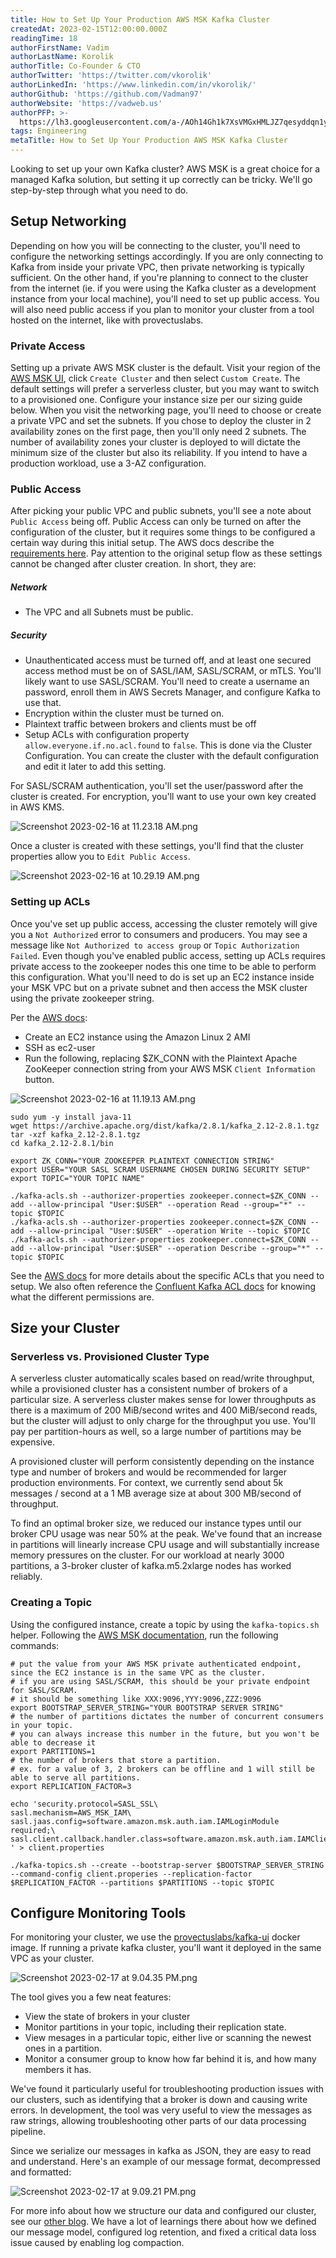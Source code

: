 ```yaml
---
title: How to Set Up Your Production AWS MSK Kafka Cluster
createdAt: 2023-02-15T12:00:00.000Z
readingTime: 18
authorFirstName: Vadim
authorLastName: Korolik
authorTitle: Co-Founder & CTO
authorTwitter: 'https://twitter.com/vkorolik'
authorLinkedIn: 'https://www.linkedin.com/in/vkorolik/'
authorGithub: 'https://github.com/Vadman97'
authorWebsite: 'https://vadweb.us'
authorPFP: >-
  https://lh3.googleusercontent.com/a-/AOh14Gh1k7XsVMGxHMLJZ7qesyddqn1y4EKjfbodEYiY=s96-c
tags: Engineering
metaTitle: How to Set Up Your Production AWS MSK Kafka Cluster
---
```


Looking to set up your own Kafka cluster? AWS MSK is a great choice for a managed Kafka solution, but setting it up correctly can be tricky. We'll go step-by-step through what you need to do.

## Setup Networking

Depending on how you will be connecting to the cluster, you'll need to configure the networking settings accordingly. If you are only connecting to Kafka from inside your private VPC, then private networking is typically sufficient. On the other hand, if you're planning to connect to the cluster from the internet (ie. if you were using the Kafka cluster as a development instance from your local machine), you'll need to set up public access. You will also need public access if you plan to monitor your cluster from a tool hosted on the internet, like with provectuslabs.

### Private Access

Setting up a private AWS MSK cluster is the default. Visit your region of the [AWS MSK UI](https://us-east-2.console.aws.amazon.com/msk/home?region=us-east-2#/clusters "https://us-east-2.console.aws.amazon.com/msk/home?region=us-east-2#/clusters"), click `Create Cluster` and then select `Custom Create`. The default settings will prefer a serverless cluster, but you may want to switch to a provisioned one. Configure your instance size per our sizing guide below. When you visit the networking page, you'll need to choose or create a private VPC and set the subnets. If you chose to deploy the cluster in 2 availability zones on the first page, then you'll only need 2 subnets. The number of availability zones your cluster is deployed to will dictate the minimum size of the cluster but also its reliability. If you intend to have a production workload, use a 3-AZ configuration.

### Public Access

After picking your public VPC and public subnets, you'll see a note about `Public Access` being off. Public Access can only be turned on after the configuration of the cluster, but it requires some things to be configured a certain way during this initial setup. The AWS docs describe the [requirements here](https://docs.aws.amazon.com/msk/latest/developerguide/public-access.html "https://docs.aws.amazon.com/msk/latest/developerguide/public-access.html"). Pay attention to the original setup flow as these settings cannot be changed after cluster creation. In short, they are:

##### Network

-   The VPC and all Subnets must be public.

##### Security

-   Unauthenticated access must be turned off, and at least one secured access method must be on of SASL/IAM, SASL/SCRAM, or mTLS. You'll likely want to use SASL/SCRAM. You'll need to create a username an password, enroll them in AWS Secrets Manager, and configure Kafka to use that.
-   Encryption within the cluster must be turned on.
-   Plaintext traffic between brokers and clients must be off
-   Setup ACLs with configuration property `allow.everyone.if.no.acl.found` to `false`. This is done via the Cluster Configuration. You can create the cluster with the default configuration and edit it later to add this setting.

For SASL/SCRAM authentication, you'll set the user/password after the cluster is created. For encryption, you'll want to use your own key created in AWS KMS.

![Screenshot 2023-02-16 at 11.23.18 AM.png](https://media.graphassets.com/pPGhT01Qcq4JvPceVFd1 "Screenshot 2023-02-16 at 11.23.18 AM.png")

Once a cluster is created with these settings, you'll find that the cluster properties allow you to `Edit Public Access`.

![Screenshot 2023-02-16 at 10.29.19 AM.png](https://media.graphassets.com/AIWv8knSjOM0VrQKLBPw "Screenshot 2023-02-16 at 10.29.19 AM.png")

### Setting up ACLs

Once you've set up public access, accessing the cluster remotely will give you a `Not Authorized` error to consumers and producers. You may see a message like `Not Authorized to access group` or `Topic Authorization Failed`. Even though you've enabled public access, setting up ACLs requires private access to the zookeeper nodes this one time to be able to perform this configuration. What you'll need to do is set up an EC2 instance inside your MSK VPC but on a private subnet and then access the MSK cluster using the private zookeeper string.

Per the [AWS docs](https://docs.aws.amazon.com/msk/latest/developerguide/create-topic.html "https://docs.aws.amazon.com/msk/latest/developerguide/create-topic.html"):

-   Create an EC2 instance using the Amazon Linux 2 AMI
-   SSH as ec2-user
-   Run the following, replacing $ZK_CONN with the Plaintext Apache ZooKeeper connection string from your AWS MSK `Client Information` button.

![Screenshot 2023-02-16 at 11.19.13 AM.png](https://media.graphassets.com/9fViDLWQa2xMhE7hiAfg "Screenshot 2023-02-16 at 11.19.13 AM.png")

```
sudo yum -y install java-11
wget https://archive.apache.org/dist/kafka/2.8.1/kafka_2.12-2.8.1.tgz
tar -xzf kafka_2.12-2.8.1.tgz
cd kafka_2.12-2.8.1/bin

export ZK_CONN="YOUR ZOOKEEPER PLAINTEXT CONNECTION STRING"
export USER="YOUR SASL SCRAM USERNAME CHOSEN DURING SECURITY SETUP"
export TOPIC="YOUR TOPIC NAME"

./kafka-acls.sh --authorizer-properties zookeeper.connect=$ZK_CONN --add --allow-principal "User:$USER" --operation Read --group="*" --topic $TOPIC
./kafka-acls.sh --authorizer-properties zookeeper.connect=$ZK_CONN --add --allow-principal "User:$USER" --operation Write --topic $TOPIC
./kafka-acls.sh --authorizer-properties zookeeper.connect=$ZK_CONN --add --allow-principal "User:$USER" --operation Describe --group="*" --topic $TOPIC
```

See the [AWS docs](https://docs.aws.amazon.com/msk/latest/developerguide/msk-acls.html "https://docs.aws.amazon.com/msk/latest/developerguide/msk-acls.html") for more details about the specific ACLs that you need to setup. We also often reference the [Confluent Kafka ACL docs](https://docs.confluent.io/platform/current/kafka/authorization.html#operations "https://docs.confluent.io/platform/current/kafka/authorization.html#operations") for knowing what the different permissions are.

## Size your Cluster

### Serverless vs. Provisioned Cluster Type

A serverless cluster automatically scales based on read/write throughput, while a provisioned cluster has a consistent number of brokers of a particular size. A serverless cluster makes sense for lower throughputs as there is a maximum of 200 MiB/second writes and 400 MiB/second reads, but the cluster will adjust to only charge for the throughput you use. You'll pay per partition-hours as well, so a large number of partitions may be expensive.

A provisioned cluster will perform consistently depending on the instance type and number of brokers and would be recommended for larger production environments. For context, we currently send about 5k messages / second at a 1 MB average size at about 300 MB/second of throughput.

To find an optimal broker size, we reduced our instance types until our broker CPU usage was near 50% at the peak. We've found that an increase in partitions will linearly increase CPU usage and will substantially increase memory pressures on the cluster. For our workload at nearly 3000 partitions, a 3-broker cluster of kafka.m5.2xlarge nodes has worked reliably.

### Creating a Topic

Using the configured instance, create a topic by using the `kafka-topics.sh` helper. Following the [AWS MSK documentation](https://docs.aws.amazon.com/msk/latest/developerguide/create-topic.html "https://docs.aws.amazon.com/msk/latest/developerguide/create-topic.html"), run the following commands:

```
# put the value from your AWS MSK private authenticated endpoint, since the EC2 instance is in the same VPC as the cluster.
# if you are using SASL/SCRAM, this should be your private endpoint for SASL/SCRAM.
# it should be something like XXX:9096,YYY:9096,ZZZ:9096
export BOOTSTRAP_SERVER_STRING="YOUR BOOTSTRAP SERVER STRING"
# the number of partitions dictates the number of concurrent consumers in your topic.
# you can always increase this number in the future, but you won't be able to decrease it
export PARTITIONS=1
# the number of brokers that store a partition.
# ex. for a value of 3, 2 brokers can be offline and 1 will still be able to serve all partitions.
export REPLICATION_FACTOR=3

echo 'security.protocol=SASL_SSL\
sasl.mechanism=AWS_MSK_IAM\
sasl.jaas.config=software.amazon.msk.auth.iam.IAMLoginModule required;\
sasl.client.callback.handler.class=software.amazon.msk.auth.iam.IAMClientCallbackHandler\
' > client.properties

./kafka-topics.sh --create --bootstrap-server $BOOTSTRAP_SERVER_STRING --command-config client.properies --replication-factor $REPLICATION_FACTOR --partitions $PARTITIONS --topic $TOPIC
```

## Configure Monitoring Tools

For monitoring your cluster, we use the [provectuslabs/kafka-ui](https://hub.docker.com/r/provectuslabs/kafka-ui "https://hub.docker.com/r/provectuslabs/kafka-ui") docker image. If running a private kafka cluster, you'll want it deployed in the same VPC as your cluster.

![Screenshot 2023-02-17 at 9.04.35 PM.png](https://media.graphassets.com/prZVCf9T6BPZXfeEcKMg "Screenshot 2023-02-17 at 9.04.35 PM.png")

The tool gives you a few neat features:

-   View the state of brokers in your cluster
-   Monitor partitions in your topic, including their replication state.
-   View mesages in a particular topic, either live or scanning the newest ones in a partition.
-   Monitor a consumer group to know how far behind it is, and how many members it has.

We've found it particularly useful for troubleshooting production issues with our clusters, such as identifying that a broker is down and causing write errors. In development, the tool was very useful to view the messages as raw strings, allowing troubleshooting other parts of our data processing pipeline.

Since we serialize our messages in kafka as JSON, they are easy to read and understand. Here's an example of our message format, decompressed and formatted:

![Screenshot 2023-02-17 at 9.09.21 PM.png](https://media.graphassets.com/iOQYuFCYTNqSYTqa1D83 "Screenshot 2023-02-17 at 9.09.21 PM.png")

For more info about how we structure our data and configured our cluster, see our [other blog](/blog/scalable-data-processing-with-apache-kafka "/blog/scalable-data-processing-with-apache-kafka"). We have a lot of learnings there about how we defined our message model, configured log retention, and fixed a critical data loss issue caused by enabling log compaction.
